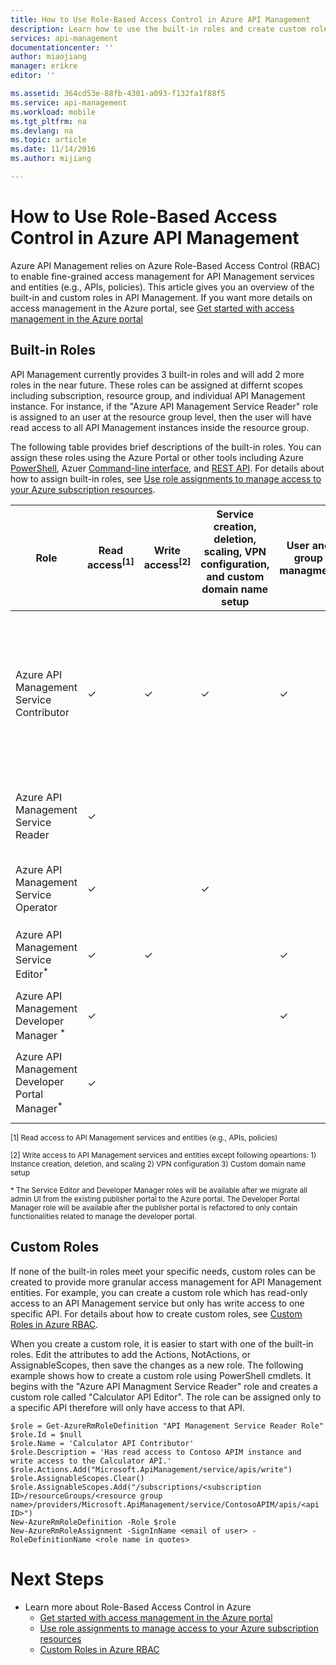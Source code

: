 ```yaml
---
title: How to Use Role-Based Access Control in Azure API Management
description: Learn how to use the built-in roles and create custom roles in Azure API Management
services: api-management
documentationcenter: ''
author: miaojiang
manager: erikre
editor: ''

ms.assetid: 364cd53e-88fb-4301-a093-f132fa1f88f5
ms.service: api-management
ms.workload: mobile
ms.tgt_pltfrm: na
ms.devlang: na
ms.topic: article
ms.date: 11/14/2016
ms.author: mijiang

---
```


# How to Use Role-Based Access Control in Azure API Management
Azure API Management relies on Azure Role-Based Access Control (RBAC) to enable fine-grained access management for API Management services and entities (e.g., APIs, policies). This article gives you an overview of the built-in and custom roles in API Management. If you want more details on access management in the Azure portal, see [Get started with access management in the Azure portal](https://azure.microsoft.com/en-us/documentation/articles/role-based-access-control-what-is/)

## Built-in Roles
API Management currently provides 3 built-in roles and will add 2 more roles in the near future. These roles can be assigned at differnt scopes including subscription, resource group, and individual API Management instance. For instance, if the "Azure API Management Service Reader" role is assigned to an user at the resource group level, then the user will have read access to all API Management instances inside the resource group. 

The following table provides brief descriptions of the built-in roles. You can assign these roles using the Azure Portal or other tools including Azure [PowerShell](https://docs.microsoft.com/en-us/azure/active-directory/role-based-access-control-manage-access-powershell), Azuer [Command-line interface](https://docs.microsoft.com/en-us/azure/active-directory/role-based-access-control-manage-access-azure-cli), and [REST API](https://docs.microsoft.com/en-us/azure/active-directory/role-based-access-control-manage-access-rest). For details about how to assign built-in roles, see [Use role assignments to manage access to your Azure subscription resources](https://azure.microsoft.com/en-us/documentation/articles/role-based-access-control-what-is/).

| Role          | Read access<sup>[1]</sup> | Write access<sup>[2]</sup> | Service creation, deletion, scaling, VPN configuration, and custom domain name setup | User and group managment | Access to legacy Publsiher Portal | Description
| ------------- | ---- | ---- | ---- | ---- | ---- | ---- |
| Azure API Management Service Contributor | ✓ | ✓ | ✓ | ✓ | ✓ | Super user. Has full CRUD access to API Management services and entities (e.g., APIs, Policies). Has access to the legacy publisher portal. |
| Azure API Management Service Reader | ✓ | | | | | Has read-only access to API Management services and entities. |
| Azure API Management Service Operator | ✓ | | ✓ | | | Can manage API Management services but not entities.|
| Azure API Management Service Editor<sup>*</sup> | ✓ | ✓ | | ✓ | | Can manage API Management entities but not services.|
| Azure API Management Developer Manager <sup>*</sup> | ✓ | | | ✓ | |Can manage users and groups in API Management.|
| Azure API Management Developer Portal Manager<sup>*</sup> | ✓ | | | | ✓ | Can manage developer portal. Read-only access to services and entities.|

<sup>[1] Read access to API Management services and entities (e.g., APIs, policies)</sup>

<sup>[2] Write access to API Management services and entities except following opeartions: 1) Instance creation, deletion, and scaling 2) VPN configuration  3) Custom domain name setup</sup>

<sup>\* The Service Editor and Developer Manager roles will be available after we migrate all admin UI from the existing publisher portal to the Azure portal. The Developer Portal Manager role will be available after the publisher portal is refactored to only contain functionalities related to manage the developer portal.</sup>  


## Custom Roles
If none of the built-in roles meet your specific needs, custom roles can be created to provide more granular access management for API Management entities. For example, you can create a custom role which has read-only access to an API Management service but only has write access to one specific API. For details about how to create custom roles, see [Custom Roles in Azure RBAC](https://docs.microsoft.com/en-us/azure/active-directory/role-based-access-control-custom-roles). 

When you create a custom role, it is easier to start with one of the built-in roles. Edit the attributes to add the Actions, NotActions, or AssignableScopes, then save the changes as a new role. The following example shows how to create a custom role using PowerShell cmdlets. It begins with the "Azure API Managment Service Reader" role and creates a custom role called "Calculator API Editor". The role can be assigned only to a specific API therefore will only have access to that API. 

```
$role = Get-AzureRmRoleDefinition "API Management Service Reader Role"
$role.Id = $null
$role.Name = 'Calculator API Contributor'
$role.Description = 'Has read access to Contoso APIM instance and write access to the Calculator API.'
$role.Actions.Add("Microsoft.ApiManagement/service/apis/write")
$role.AssignableScopes.Clear()
$role.AssignableScopes.Add("/subscriptions/<subscription ID>/resourceGroups/<resource group name>/providers/Microsoft.ApiManagement/service/ContosoAPIM/apis/<api ID>")
New-AzureRmRoleDefinition -Role $role
New-AzureRmRoleAssignment -SignInName <email of user> -RoleDefinitionName <role name in quotes>
```

# Next Steps

* Learn more about Role-Based Access Control in Azure
  * [Get started with access management in the Azure portal](https://azure.microsoft.com/en-us/documentation/articles/role-based-access-control-what-is/)
  * [Use role assignments to manage access to your Azure subscription resources](https://azure.microsoft.com/en-us/documentation/articles/role-based-access-control-what-is/)
  * [Custom Roles in Azure RBAC](https://docs.microsoft.com/en-us/azure/active-directory/role-based-access-control-custom-roles)
